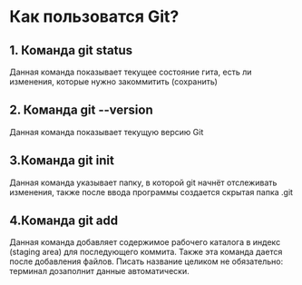 # Как пользоватся Git?
## 1. Команда git status   
Данная команда показывает текущее состояние гита, есть ли изменения, которые нужно закоммитить (сохранить)
## 2. Команда  git --version
Данная команда показывает текущую версию Git 
## 3.Команда git init
Данная команда указывает папку, в которой git начнёт отслеживать изменения, также после ввода программы создается скрытая папка .git
## 4.Команда git add
Данная команда добавляет содержимое рабочего каталога в индекс (staging area) для последующего коммита. Также эта команда дается после добавления файлов. Писать название целиком не обязательно: терминал дозаполнит данные автоматически.